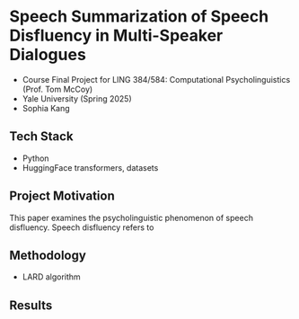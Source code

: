 # Speech Summarization of Speech Disfluency in Multi-Speaker Dialogues

- Course Final Project for LING 384/584: Computational Psycholinguistics (Prof. Tom McCoy)
- Yale University (Spring 2025)
- Sophia Kang

## Tech Stack
- Python
- HuggingFace transformers, datasets

## Project Motivation

This paper examines the psycholinguistic phenomenon of speech disfluency. Speech disfluency refers to

## Methodology
- LARD algorithm

## Results

